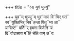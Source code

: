 +++
title = "०४ युवं भुज्युं"

+++
युव᳓म् भुज्यु᳓म् भुर᳓माणं वि᳓भिर् गतं᳓  
स्व᳓युक्तिभिर् निव᳓हन्ता पितृ᳓भ्य आ᳓  
यासिष्टं᳓ वर्ति᳓र् वृषणा विजेनि᳓यं  
दि᳓वोदासाय म᳓हि चेति वाम् अ᳓वः